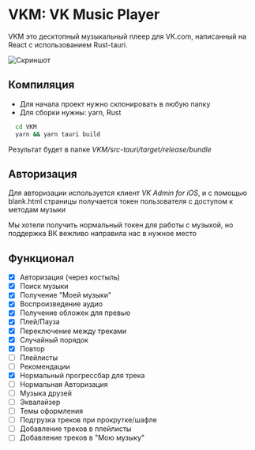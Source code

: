 
# VKM: VK Music Player

VKM это десктопный музыкальный плеер для VK.com, написанный на React с использованием Rust-tauri.

![Скриншот](https://github.com/faglo/VKM/raw/main/screenshot.jpeg)


## Компиляция

- Для начала проект нужно склонировать в любую папку
- Для сборки нужны: yarn, Rust
```bash
  cd VKM
  yarn && yarn tauri build
```
Результат будет в папке _VKM/src-tauri/target/release/bundle_
    
## Авторизация
Для авторизации используется клиент _VK Admin for iOS_, и с помощью blank.html страницы получается токен пользователя с доступом к методам музыки

Мы хотели получить нормальный токен для работы с музыкой, но поддержка ВК вежливо направила нас в нужное место
## Функционал

- [x]  Авторизация (через костыль)
- [x]  Поиск музыки
- [x]  Получение "Моей музыки"
- [x]  Воспроизведение аудио
- [x]  Получение обложек для превью
- [x]  Плей/Пауза
- [x]  Переключение между треками
- [x]  Случайный порядок
- [x]  Повтор
- [ ]  Плейлисты
- [ ]  Рекомендации
- [x]  Нормальный прогрессбар для трека
- [ ]  Нормальная Авторизация
- [ ]  Музыка друзей
- [ ]  Эквалайзер
- [ ]  Темы оформления
- [ ]  Подгрузка треков при прокрутке/шафле
- [ ]  Добавление треков в плейлисты
- [ ]  Добавление треков в "Мою музыку"
